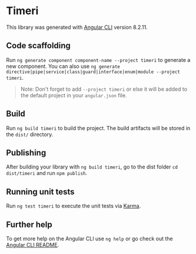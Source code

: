 # Timeri

This library was generated with [Angular CLI](https://github.com/angular/angular-cli) version 8.2.11.

## Code scaffolding

Run `ng generate component component-name --project timeri` to generate a new component. You can also use `ng generate directive|pipe|service|class|guard|interface|enum|module --project timeri`.
> Note: Don't forget to add `--project timeri` or else it will be added to the default project in your `angular.json` file. 

## Build

Run `ng build timeri` to build the project. The build artifacts will be stored in the `dist/` directory.

## Publishing

After building your library with `ng build timeri`, go to the dist folder `cd dist/timeri` and run `npm publish`.

## Running unit tests

Run `ng test timeri` to execute the unit tests via [Karma](https://karma-runner.github.io).

## Further help

To get more help on the Angular CLI use `ng help` or go check out the [Angular CLI README](https://github.com/angular/angular-cli/blob/master/README.md).
